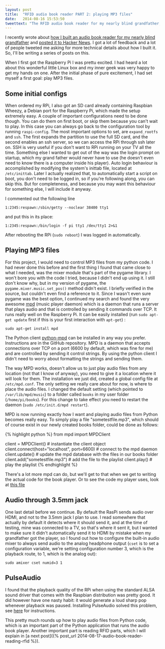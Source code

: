 ```yaml
---
layout: post
title:  "RFID audio book reader PART 2: playing MP3 files"
date:   2014-08-16 15:53:50
tweettext: "The RFID audio book reader for my nearly blind grandfather, PART 2: playing MP3 files from Python."
---
```


I recently wrote about [how I built an audio book reader for my nearly blind grandfather](https://gist.github.com/wkjagt/814b3f62ea03c7b1a765) and [posted it to Hacker News](https://news.ycombinator.com/item?id=8177117). I got a lot of feedback and a lot of people tweeted me asking for more technical details about how I built it. So, I'll be writing a series of posts on this.

When I first got the Raspberry Pi I was prettu excited. I had heard a lot about this wonderful little Linux box and my inner geek was very happy to get my hands on one. After the initial phase of pure excitement, I had set myself a first goal: play MP3 files.

## Some initial configs

When ordered my RPi, I also got an SD card already containing Raspbian Wheezy, a Debian port for the Raspberry Pi, which made the setup extremely easy. A couple of important configurations need to be done though. You can do them on first boot, or skip them because you can't wait to play. In this case you can always go back to the configuration tool by running `raspi-config`. The most important options to set, are `expand_rootfs` and `ssh`. The first expands the partition to use the full SD card, and the second enables an ssh server, so we can access the RPi through ssh later on. SSH is very useful if you don't want to RPi running on your TV all the time. Something else I wanted to get out of the way was the login prompt on startup, which my grand father would never have to use (he doesn't even need to know there is a computer inside his player). Auto login behaviour is accomplished by modifying the system's inittab file, located at `/etc/inittab`. Later I actually realized that, to automatically start a script on boot, you don't need to be logged in, so if you're following along, you can skip this. But for completeness, and because you may want this behaviour for something else, I will include it anyway.

I commented out the following line

    1:2345:respawn:/sbin/getty --noclear 38400 tty1

and put this in its place:

    1:2345:respawn:/bin/login -f pi tty1 /dev/tty1 2>&1

After rebooting the RPi (`sudo reboot`) I was logged in automatically.

##  Playing MP3 files

For this project, I would need to control MP3 files from my python code. I had never done this before and the first thing I found that came close to what I needed, was the mixer module that's part of the pygame library. I won't bore you with the code I tried, because I didn't end up using it. I still don't know why, but in my version of pygame, the `pygame.mixer.music.set_pos()` method didn't exist. I briefly verified in the source, but couldn't even find a reference to it. Since I wasn't even sure pygame was the best option, I continued my search and found the very awesome [mpd](http://www.musicpd.org/) (music player daemon) which is a daemon that runs a server that plays audio and that is controlled by sending it commands over TCP. It runs really well on the Raspberry Pi. It can be easily installed (run `sudo apt-get update` first if this is your first interaction with `apt-get`) :

    sudo apt-get install mpd

The Python client [python-mpd](https://github.com/Mic92/python-mpd2) can be installed in any way you prefer. Instructions are in the GitHub repository. MPD is a daemon that accepts connections over TCP on a port (6600 by default, which was fine for me) and are controlled by sending it control strings. By using the python client I didn't need to worry about formatting the strings and sending them.

The way MPD works, doesn't allow us to just play audio files from any location (not that I know of anyway), you need to give it a location where it will look for them. The installation we just did, created a global config file at `/etc/mpd.conf`. The only setting we really care about for now, is where to place the audio files. I changed the default setting (which pointed to `/var/lib/mpd/music`) to a folder called `books` in my user folder (`/home/pi/books`). For this change to take effect you need to restart the daemon (`sudo /etc/init.d/mpd restart`).

MPD is now running exactly how I want and playing audio files from Python becomes really easy. To simply play a file "sometestfile.mp3", which should of course exist in our newly created books folder, could be done as follows:

{% highlight python %}
from mpd import MPDClient

client = MPDClient() # instantiate the client object
client.connect(host="localhost", port=6600) # connect to the mpd daemon
client.update() # update the mpd database with the files in our books folder
client.add("sometestfile.mp3") # add the file to the playlist
client.play() # play the playlist
{% endhighlight %}

There's a lot more mpd can do, but we'll get to that when we get to writing the actual code for the book player. Or to see the code my player uses, look at [this file](https://github.com/wkjagt/BookPlayer/blob/master/player.py)

## Audio through 3.5mm jack

One last detail before we continue. By default the RasPi sends audio over HDMI, and not to the 3.5mm jack I plan to use. I read somewhere that actually by default it detects where it should send it, and at the time of testing, mine was connected to a TV, so that's where it sent it, but I wanted to make sure it didn't automatically send it to HDMI by mistake when my grandfather got the player, so I found out how to configure the built-in audio mixer to always send audio to the analog headphone output (`cset` is to set a configuration variable, we're setting configuration number 3, which is the playback route, to 1, which is the analog out):

    sudo amixer cset numid=3 1

## PulseAudio

I found that the playback quality of the RPi when using the standard ALSA sound driver that comes with the Raspbian distribution was pretty good. It did however have one nasty habit: it would generate a loud sharp pop whenever playback was paused. Installing PulseAudio solved this problem, see [here](http://dbader.org/blog/crackle-free-audio-on-the-raspberry-pi-with-mpd-and-pulseaudio) for instructions.

This pretty much rounds up how to play audio files from Python code, which is an important part of the Python application that runs the audio book player. Another important part is reading RFID parts, which I will explain in [a next post]({% post_url 2014-08-17-audio-book-reader-reading-rfid %}).